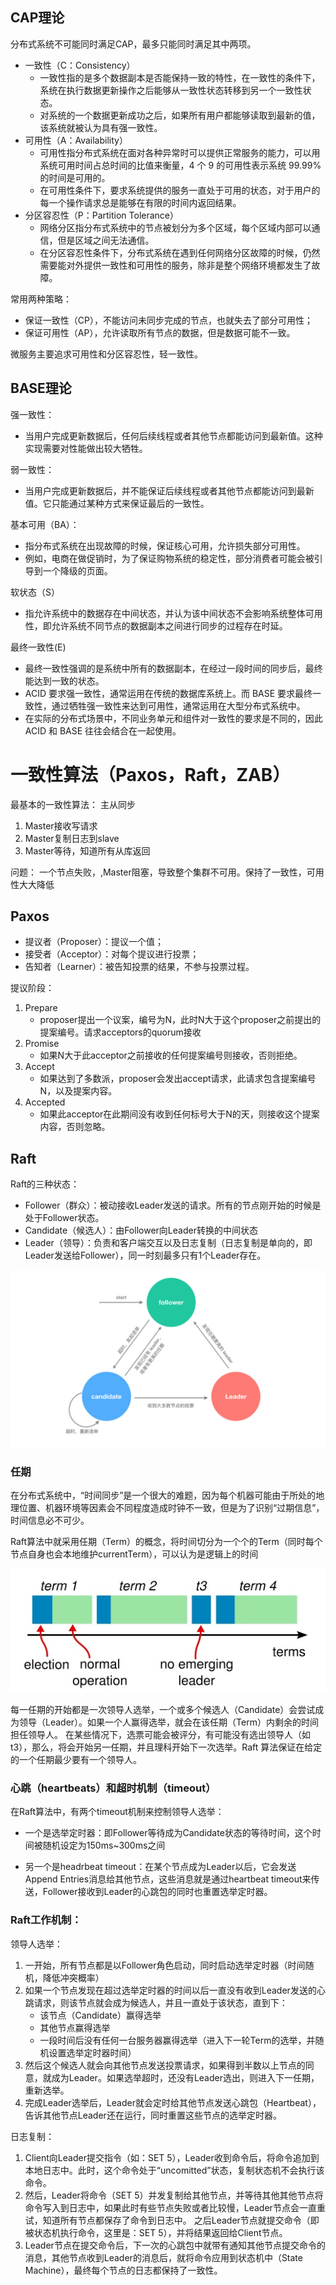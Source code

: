 ## CAP理论

分布式系统不可能同时满足CAP，最多只能同时满足其中两项。
* 一致性（C：Consistency）
    * 一致性指的是多个数据副本是否能保持一致的特性，在一致性的条件下，系统在执行数据更新操作之后能够从一致性状态转移到另一个一致性状态。
    * 对系统的一个数据更新成功之后，如果所有用户都能够读取到最新的值，该系统就被认为具有强一致性。
* 可用性（A：Availability）
    * 可用性指分布式系统在面对各种异常时可以提供正常服务的能力，可以用系统可用时间占总时间的比值来衡量，4 个 9 的可用性表示系统 99.99% 的时间是可用的。
    * 在可用性条件下，要求系统提供的服务一直处于可用的状态，对于用户的每一个操作请求总是能够在有限的时间内返回结果。
* 分区容忍性（P：Partition Tolerance）
    * 网络分区指分布式系统中的节点被划分为多个区域，每个区域内部可以通信，但是区域之间无法通信。
    * 在分区容忍性条件下，分布式系统在遇到任何网络分区故障的时候，仍然需要能对外提供一致性和可用性的服务，除非是整个网络环境都发生了故障。

常用两种策略：
* 保证一致性（CP），不能访问未同步完成的节点，也就失去了部分可用性；
* 保证可用性（AP），允许读取所有节点的数据，但是数据可能不一致。

微服务主要追求可用性和分区容忍性，轻一致性。

## BASE理论
强一致性： 
* 当用户完成更新数据后，任何后续线程或者其他节点都能访问到最新值。这种实现需要对性能做出较大牺牲。

弱一致性：
* 当用户完成更新数据后，并不能保证后续线程或者其他节点都能访问到最新值。它只能通过某种方式来保证最后的一致性。

基本可用（BA）：
* 指分布式系统在出现故障的时候，保证核心可用，允许损失部分可用性。
* 例如，电商在做促销时，为了保证购物系统的稳定性，部分消费者可能会被引导到一个降级的页面。

软状态（S）
* 指允许系统中的数据存在中间状态，并认为该中间状态不会影响系统整体可用性，即允许系统不同节点的数据副本之间进行同步的过程存在时延。

最终一致性(E)
* 最终一致性强调的是系统中所有的数据副本，在经过一段时间的同步后，最终能达到一致的状态。
* ACID 要求强一致性，通常运用在传统的数据库系统上。而 BASE 要求最终一致性，通过牺牲强一致性来达到可用性，通常运用在大型分布式系统中。
* 在实际的分布式场景中，不同业务单元和组件对一致性的要求是不同的，因此 ACID 和 BASE 往往会结合在一起使用。

# 一致性算法（Paxos，Raft，ZAB）
最基本的一致性算法： 主从同步
1. Master接收写请求
2. Master复制日志到slave
3. Master等待，知道所有从库返回

问题： 一个节点失败，,Master阻塞，导致整个集群不可用。保持了一致性，可用性大大降低

## Paxos
* 提议者（Proposer）：提议一个值；
* 接受者（Acceptor）：对每个提议进行投票；
* 告知者（Learner）：被告知投票的结果，不参与投票过程。

提议阶段：
1. Prepare
    * proposer提出一个议案，编号为N，此时N大于这个proposer之前提出的提案编号。请求acceptors的quorum接收
2. Promise
    * 如果N大于此acceptor之前接收的任何提案编号则接收，否则拒绝。
3. Accept
    * 如果达到了多数派，proposer会发出accept请求，此请求包含提案编号N，以及提案内容。
4. Accepted
    * 如果此acceptor在此期间没有收到任何标号大于N的天，则接收这个提案内容，否则忽略。

## Raft
Raft的三种状态：
* Follower（群众）：被动接收Leader发送的请求。所有的节点刚开始的时候是处于Follower状态。
* Candidate（候选人）：由Follower向Leader转换的中间状态
* Leader（领导）：负责和客户端交互以及日志复制（日志复制是单向的，即Leader发送给Follower），同一时刻最多只有1个Leader存在。

![img.png](raft1.png)

### 任期

在分布式系统中，“时间同步”是一个很大的难题，因为每个机器可能由于所处的地理位置、机器环境等因素会不同程度造成时钟不一致，但是为了识别“过期信息”，时间信息必不可少。

Raft算法中就采用任期（Term）的概念，将时间切分为一个个的Term（同时每个节点自身也会本地维护currentTerm），可以认为是逻辑上的时间

![img.png](raft2.png)

每一任期的开始都是一次领导人选举，一个或多个候选人（Candidate）会尝试成为领导（Leader）。如果一个人赢得选举，就会在该任期（Term）内剩余的时间担任领导人。
在某些情况下，选票可能会被评分，有可能没有选出领导人（如t3），那么，将会开始另一任期，并且理科开始下一次选举。Raft 算法保证在给定的一个任期最少要有一个领导人。

### 心跳（heartbeats）和超时机制（timeout）
在Raft算法中，有两个timeout机制来控制领导人选举：

* 一个是选举定时器：即Follower等待成为Candidate状态的等待时间，这个时间被随机设定为150ms~300ms之间

* 另一个是headrbeat timeout：在某个节点成为Leader以后，它会发送Append Entries消息给其他节点，这些消息就是通过heartbeat timeout来传送，Follower接收到Leader的心跳包的同时也重置选举定时器。

### Raft工作机制：
领导人选举：
1. 一开始，所有节点都是以Follower角色启动，同时启动选举定时器（时间随机，降低冲突概率）
2. 如果一个节点发现在超过选举定时器的时间以后一直没有收到Leader发送的心跳请求，则该节点就会成为候选人，并且一直处于该状态，直到下：
    * 该节点（Candidate）赢得选举
    * 其他节点赢得选举
    * 一段时间后没有任何一台服务器赢得选举（进入下一轮Term的选举，并随机设置选举定时器时间）
3. 然后这个候选人就会向其他节点发送投票请求，如果得到半数以上节点的同意，就成为Leader。如果选举超时，还没有Leader选出，则进入下一任期，重新选举。
4. 完成Leader选举后，Leader就会定时给其他节点发送心跳包（Heartbeat），告诉其他节点Leader还在运行，同时重置这些节点的选举定时器。

日志复制：
1. Client向Leader提交指令（如：SET 5），Leader收到命令后，将命令追加到本地日志中。此时，这个命令处于“uncomitted”状态，复制状态机不会执行该命令。
2. 然后，Leader将命令（SET 5）并发复制给其他节点，并等待其他其他节点将命令写入到日志中，如果此时有些节点失败或者比较慢，Leader节点会一直重试，知道所有节点都保存了命令到日志中。
   之后Leader节点就提交命令（即被状态机执行命令，这里是：SET 5），并将结果返回给Client节点。
3. Leader节点在提交命令后，下一次的心跳包中就带有通知其他节点提交命令的消息，其他节点收到Leader的消息后，就将命令应用到状态机中（State Machine），最终每个节点的日志都保持了一致性。



                                                                                                                                                               


